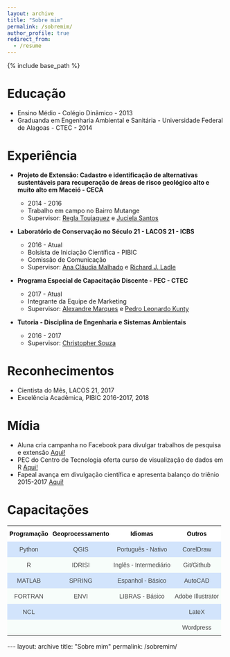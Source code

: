 ```yaml
---
layout: archive
title: "Sobre mim"
permalink: /sobremim/
author_profile: true
redirect_from:
  - /resume
---
```


{% include base_path %}


Educação
======
* Ensino Médio - Colégio Dinâmico - 2013
* Graduanda em Engenharia Ambiental e Sanitária - Universidade Federal de Alagoas - CTEC - 2014

Experiência
======
* **Projeto de Extensão: Cadastro e identificação de alternativas sustentáveis para recuperação de áreas de risco geológico alto e muito alto em Maceió - CECA**
  * 2014 - 2016
  * Trabalho em campo no Bairro Mutange
  * Supervisor: <span style="color:blue"><a href="http://lattes.cnpq.br/6318193945215115">Regla Toujaguez</a></span> e <span style="color:blue"><a href="http://lattes.cnpq.br/8828140324836603">Juciela Santos</a></span>


* **Laboratório de Conservação no Século 21 - LACOS 21 - ICBS**
  * 2016 - Atual
  * Bolsista de Iniciação Científica - PIBIC
  * Comissão de Comunicação
  * Supervisor: <span style="color:blue"><a href="http://lattes.cnpq.br/6689567685438939">Ana Cláudia Malhado</a></span> e <span style="color:blue"><a href="http://lattes.cnpq.br/9442171708024416">Richard J. Ladle</a></span>


* **Programa Especial de Capacitação Discente - PEC - CTEC**
  * 2017 - Atual
  * Integrante da Equipe de Marketing
  * Supervisor: <span style="color:blue"><a href="http://lattes.cnpq.br/1664387016139320">Alexandre Marques</a></span> e <span style="color:blue"><a href="http://lattes.cnpq.br/6802551727236279">Pedro Leonardo Kunty</a></span>


* **Tutoria - Disciplina de Engenharia e Sistemas Ambientais**
  * 2016 - 2017
  * Supervisor: <span style="color:blue"><a href="http://lattes.cnpq.br/2437633532556581">Christopher Souza</a></span>

Reconhecimentos
======
* Cientista do Mês, LACOS 21, 2017
* Excelência Acadêmica, PIBIC 2016-2017, 2018

Mídia
======
* Aluna cria campanha no Facebook para divulgar trabalhos de pesquisa e extensão <span style="color:blue"><a href="http://www.ufal.edu.br/noticias/2017/2/aluna-cria-campanha-no-facebook-para-divulgar-e-promover-trabalhos-de-pesquisa-e-extensao">Aqui!</a></span>
* PEC do Centro de Tecnologia oferta curso de visualização de dados em R <span style="color:blue"><a href="http://www.ufal.edu.br/estudante/noticias/2017/8/estudantes-do-pec-de-tecnologia-ofertam-curso-de-visualizacao-de-dados-em-r">Aqui!</a></span>
* Fapeal avança em divulgação científica e apresenta balanço do triênio 2015-2017 <span style="color:blue"><a href="http://www.agenciaalagoas.al.gov.br/noticia/item/23903-fapeal-avanca-em-divulgacao-cientifica-e-apresenta-balanco-do-trienio-2015-2017">Aqui!</a></span>    

Capacitações
======

<style type="text/css">
.tg  {border-collapse:collapse;border-spacing:0;border-color:#999;border:none;}
.tg td{font-family:Arial, sans-serif;font-size:14px;padding:10px 5px;border-style:solid;border-width:0px;overflow:hidden;word-break:normal;border-color:#999;color:#444;background-color:#F7FDFA;}
.tg th{font-family:Arial, sans-serif;font-size:14px;font-weight:normal;padding:10px 5px;border-style:solid;border-width:0px;overflow:hidden;word-break:normal;border-color:#999;color:#fff;background-color:#26ADE4;}
.tg .tg-6f66{background-color:#D2E4FC;font-size:13px;text-align:center;vertical-align:top}
.tg .tg-avcv{font-weight:bold;font-size:14px;background-color:#ffffff;color:#000000;text-align:center;vertical-align:top}
.tg .tg-baqh{text-align:center;vertical-align:top}
.tg .tg-scrz{font-weight:bold;background-color:#ffffff;color:#000000;text-align:center;vertical-align:top}
.tg .tg-z1yq{font-size:13px;text-align:center;vertical-align:top}
.tg .tg-j0tj{background-color:#D2E4FC;text-align:center;vertical-align:top}
</style>
<table class="tg">
  <tr>
    <th class="tg-scrz">Programação <br></th>
    <th class="tg-scrz">Geoprocessamento</th>
    <th class="tg-scrz">Idiomas</th>
    <th class="tg-avcv">Outros<br></th>
  </tr>
  <tr>
    <td class="tg-j0tj">Python</td>
    <td class="tg-j0tj">QGIS<br></td>
    <td class="tg-j0tj">Português - Nativo<br></td>
    <td class="tg-j0tj">CorelDraw</td>
  </tr>
  <tr>
    <td class="tg-baqh">R</td>
    <td class="tg-baqh">IDRISI<br></td>
    <td class="tg-baqh">Inglês - Intermediário<br></td>
    <td class="tg-baqh">Git/Github</td>
  </tr>
  <tr>
    <td class="tg-j0tj">MATLAB<br></td>
    <td class="tg-j0tj">SPRING</td>
    <td class="tg-j0tj">Espanhol - Básico<br></td>
    <td class="tg-j0tj">AutoCAD</td>
  </tr>
  <tr>
    <td class="tg-baqh">FORTRAN</td>
    <td class="tg-baqh">ENVI</td>
    <td class="tg-baqh">LIBRAS - Básico</td>
    <td class="tg-baqh">Adobe Illustrator</td>
  </tr>
  <tr>
    <td class="tg-j0tj">NCL</td>
    <td class="tg-j0tj"></td>
    <td class="tg-j0tj"></td>
    <td class="tg-j0tj">LateX</td>
  </tr>
  <tr>
    <td class="tg-baqh"></td>
    <td class="tg-baqh"></td>
    <td class="tg-baqh"></td>
    <td class="tg-baqh">Wordpress</td>
  </tr>
  
</table>
---
layout: archive
title: "Sobre mim"
permalink: /sobremim/
